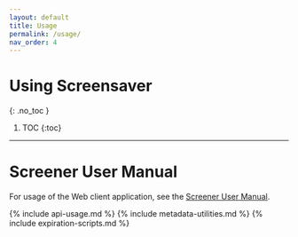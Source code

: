 ```yaml
---
layout: default
title: Usage 
permalink: /usage/
nav_order: 4
---
```


# Using Screensaver
{: .no_toc }

1. TOC
{:toc}
---
# Screener User Manual
For usage of the Web client application, see the [Screener User Manual](https://iccb.med.harvard.edu/files/iccb/files/ss2_usermanual_12042018.pdf).

{% include api-usage.md %}
{% include metadata-utilities.md %}
{% include expiration-scripts.md %}




